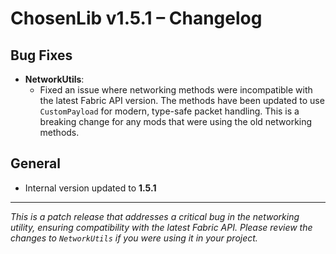 # ChosenLib v1.5.1 – Changelog

## Bug Fixes

- **NetworkUtils**:
  - Fixed an issue where networking methods were incompatible with the latest Fabric API version. The methods have been updated to use `CustomPayload` for modern, type-safe packet handling. This is a breaking change for any mods that were using the old networking methods.

## General

- Internal version updated to **1.5.1**

---

_This is a patch release that addresses a critical bug in the networking utility, ensuring compatibility with the latest Fabric API. Please review the changes to `NetworkUtils` if you were using it in your project._
